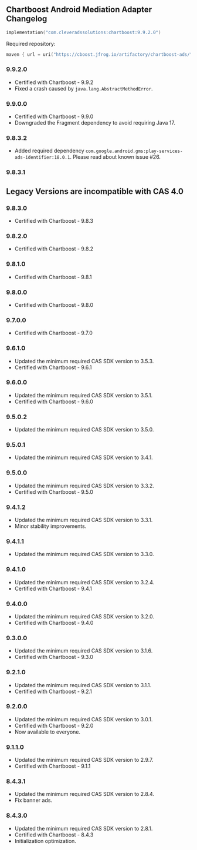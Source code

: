 ## Chartboost Android Mediation Adapter Changelog
```kotlin
implementation("com.cleveradssolutions:chartboost:9.9.2.0")
```  
Required repository:
```kotlin
maven { url = uri("https://cboost.jfrog.io/artifactory/chartboost-ads/") }
```

### 9.9.2.0
- Certified with Chartboost - 9.9.2
- Fixed a crash caused by `java.lang.AbstractMethodError`.

### 9.9.0.0
- Certified with Chartboost - 9.9.0
- Downgraded the Fragment dependency to avoid requiring Java 17.

### 9.8.3.2
- Added required dependency `com.google.android.gms:play-services-ads-identifier:18.0.1`.
Please read about known issue #26.

### 9.8.3.1

## Legacy Versions are incompatible with CAS 4.0

### 9.8.3.0
- Certified with Chartboost - 9.8.3

### 9.8.2.0
- Certified with Chartboost - 9.8.2

### 9.8.1.0
- Certified with Chartboost - 9.8.1

### 9.8.0.0
- Certified with Chartboost - 9.8.0

### 9.7.0.0
- Certified with Chartboost - 9.7.0

### 9.6.1.0
- Updated the minimum required CAS SDK version to 3.5.3.
- Certified with Chartboost - 9.6.1

### 9.6.0.0
- Updated the minimum required CAS SDK version to 3.5.1.
- Certified with Chartboost - 9.6.0

### 9.5.0.2
- Updated the minimum required CAS SDK version to 3.5.0.

### 9.5.0.1
- Updated the minimum required CAS SDK version to 3.4.1.

### 9.5.0.0
- Updated the minimum required CAS SDK version to 3.3.2.
- Certified with Chartboost - 9.5.0

### 9.4.1.2
- Updated the minimum required CAS SDK version to 3.3.1.
- Minor stability improvements.

### 9.4.1.1
- Updated the minimum required CAS SDK version to 3.3.0.

### 9.4.1.0
- Updated the minimum required CAS SDK version to 3.2.4.
- Certified with Chartboost - 9.4.1

### 9.4.0.0
- Updated the minimum required CAS SDK version to 3.2.0.
- Certified with Chartboost - 9.4.0

### 9.3.0.0
- Updated the minimum required CAS SDK version to 3.1.6.
- Certified with Chartboost - 9.3.0

### 9.2.1.0
- Updated the minimum required CAS SDK version to 3.1.1.
- Certified with Chartboost - 9.2.1

### 9.2.0.0
- Updated the minimum required CAS SDK version to 3.0.1.
- Certified with Chartboost - 9.2.0
- Now available to everyone.

### 9.1.1.0
- Updated the minimum required CAS SDK version to 2.9.7.
- Certified with Chartboost - 9.1.1

### 8.4.3.1
- Updated the minimum required CAS SDK version to 2.8.4.
- Fix banner ads.

### 8.4.3.0
- Updated the minimum required CAS SDK version to 2.8.1.
- Certified with Chartboost - 8.4.3
- Initialization optimization.
